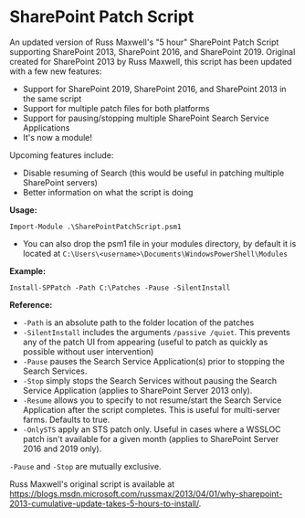 # SharePoint Patch Script
An updated version of Russ Maxwell's "5 hour" SharePoint Patch Script supporting SharePoint 2013, SharePoint 2016, and SharePoint 2019. Original created for SharePoint 2013 by Russ Maxwell, this script has been updated with a few new features:

* Support for SharePoint 2019, SharePoint 2016, and SharePoint 2013 in the same script
* Support for multiple patch files for both platforms
* Support for pausing/stopping multiple SharePoint Search Service Applications
* It's now a module!

Upcoming features include:

* Disable resuming of Search (this would be useful in patching multiple SharePoint servers)
* Better information on what the script is doing

**Usage:**

`Import-Module .\SharePointPatchScript.psm1`
* You can also drop the psm1 file in your modules directory, by default it is located at `C:\Users\<username>\Documents\WindowsPowerShell\Modules`

**Example:**

`Install-SPPatch -Path C:\Patches -Pause -SilentInstall`

**Reference:**
* `-Path` is an absolute path to the folder location of the patches
* `-SilentInstall` includes the arguments `/passive /quiet`. This prevents any of the patch UI from appearing (useful to patch as quickly as possible without user intervention)
* `-Pause` pauses the Search Service Application(s) prior to stopping the Search Services.
* `-Stop` simply stops the Search Services without pausing the Search Service Application (applies to SharePoint Server 2013 only).
* `-Resume` allows you to specify to not resume/start the Search Service Application after the script completes. This is useful for multi-server farms. Defaults to true.
* `-OnlySTS` apply an STS patch only. Useful in cases where a WSSLOC patch isn't available for a given month (applies to SharePoint Server 2016 and 2019 only).

`-Pause` and `-Stop` are mutually exclusive.

Russ Maxwell's original script is available at https://blogs.msdn.microsoft.com/russmax/2013/04/01/why-sharepoint-2013-cumulative-update-takes-5-hours-to-install/.
